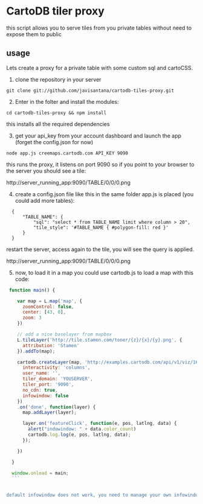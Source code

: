   

# CartoDB tiler proxy

this script allows you to serve tiles from you private tables without need to expose them to public


## usage

  Lets create a proxy for a private table with some custom sql and cartoCSS.


  1) clone the repository in your server

    git clone git://github.com/javisantana/cartodb-tiles-proxy.git

  2) Enter in the folter and install the modules:

    cd cartodb-tiles-proxy && npm install

   
   this installs all the required dependencies

  3) get your api_key from your account dashboard and launch the app (forget the config.json for now)

    node app.js creemaps.cartodb.com API_KEY 9090

    
  this runs the proxy, it listens on port 9090 so if you point to your browser to the server you should see a tile:

  http://server_running_app:9090/TABLE/0/0/0.png


  4) create a config.json file like this in the same folder app.js is placed (you could add more tables):

  ```
    {
        "TABLE_NAME": {
            "sql": "select * from TABLE_NAME limit where column > 20",
            "tile_style": '#TABLE_NAME { #polygon-fill: red }'
        }
    }
  ```

  restart the server, access again to the tile, you will see the query is applied.  
  
  http://server_running_app:9090/TABLE/0/0/0.png


  5) now, to load it in a map you could use cartodb.js to load a map with this code:

  ```javascript
   function main() {

      var map = L.map('map', { 
        zoomControl: false,
        center: [43, 0],
        zoom: 3
      })

      // add a nice baselayer from mapbox
      L.tileLayer('http://tile.stamen.com/toner/{z}/{x}/{y}.png', {
        attribution: 'Stamen'
      }).addTo(map);

      cartodb.createLayer(map, 'http://examples.cartodb.com/api/v1/viz/16499/viz.json',{
        interactivity: 'columns',
        user_name: '',
        tiler_domain: 'YOUSERVER',
        tiler_port: '9090',
        no_cdn: true,
        infowindow: false
      })
      .on('done', function(layer) {
        map.addLayer(layer);

        layer.on('featureClick', function(e, pos, latlng, data) {
          alert("indowindow: " + data.color_count)
          cartodb.log.log(e, pos, latlng, data);
        });

      })

    }

    window.onload = main;
    ```

    
  default infowindow does not work, you need to manage your own infowindows








